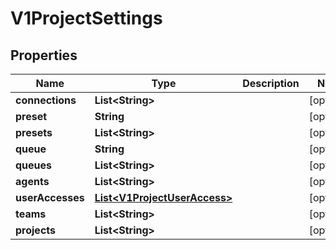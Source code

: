 

# V1ProjectSettings


## Properties

| Name | Type | Description | Notes |
|------------ | ------------- | ------------- | -------------|
|**connections** | **List&lt;String&gt;** |  |  [optional] |
|**preset** | **String** |  |  [optional] |
|**presets** | **List&lt;String&gt;** |  |  [optional] |
|**queue** | **String** |  |  [optional] |
|**queues** | **List&lt;String&gt;** |  |  [optional] |
|**agents** | **List&lt;String&gt;** |  |  [optional] |
|**userAccesses** | [**List&lt;V1ProjectUserAccess&gt;**](V1ProjectUserAccess.md) |  |  [optional] |
|**teams** | **List&lt;String&gt;** |  |  [optional] |
|**projects** | **List&lt;String&gt;** |  |  [optional] |



